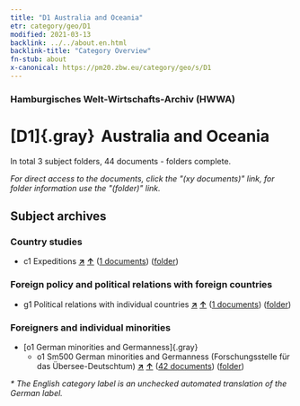 ```yaml
---
title: "D1 Australia and Oceania"
etr: category/geo/D1
modified: 2021-03-13
backlink: ../../about.en.html
backlink-title: "Category Overview"
fn-stub: about
x-canonical: https://pm20.zbw.eu/category/geo/s/D1
---
```


### Hamburgisches Welt-Wirtschafts-Archiv (HWWA)
# [D1]{.gray}&#8201; Australia and Oceania&#160; 





In total 3 subject folders, 44 documents - folders complete.

_For direct access to the documents, click the "(xy documents)" link, for folder information use the "(folder)" link._

## Subject archives



### Country studies

- c1 Expeditions [**&nearr;**](../../../subject/i/144200/about.en.html "Expeditions (all over the world)") [**&uarr;**](../../../subject/about.en.html#c1 "Subject category system") (<a href="https://pm20.zbw.eu/dfgview/sh/141592,144200" title="about: Australia and Oceania : Expeditions" target="_blank">1 documents</a>) ([folder](../../../../folder/sh/1415xx/141592/1442xx/144200/about.en.html))

### Foreign policy and political relations with foreign countries

- g1 Political relations with individual countries [**&nearr;**](../../../subject/i/144452/about.en.html "Political relations with individual countries (all over the world)") [**&uarr;**](../../../subject/about.en.html#g1 "Subject category system") (<a href="https://pm20.zbw.eu/dfgview/sh/141592,144452" title="about: Australia and Oceania : Political relations with individual countries" target="_blank">1 documents</a>) ([folder](../../../../folder/sh/1415xx/141592/1444xx/144452/about.en.html))

### Foreigners and individual minorities

- [o1 German minorities and Germanness]{.gray}
  - o1 Sm500 German minorities and Germanness (Forschungsstelle für das Übersee-Deutschtum) [**&nearr;**](../../../subject/i/145911/about.en.html "German minorities and Germanness (Forschungsstelle für das Übersee-Deutschtum) (all over the world)") [**&uarr;**](../../../subject/about.en.html#o1_Sm500 "Subject category system") (<a href="https://pm20.zbw.eu/dfgview/sh/141592,145911" title="about: Australia and Oceania : German minorities and Germanness (Forschungsstelle für das Übersee-Deutschtum)" target="_blank">42 documents</a>) ([folder](../../../../folder/sh/1415xx/141592/1459xx/145911/about.en.html))


_* The English category label is an unchecked automated translation of the German label._

